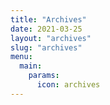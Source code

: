 ```yaml
---
title: "Archives"
date: 2021-03-25
layout: "archives"
slug: "archives"
menu:
  main:
    params:
      icon: archives
---
```

